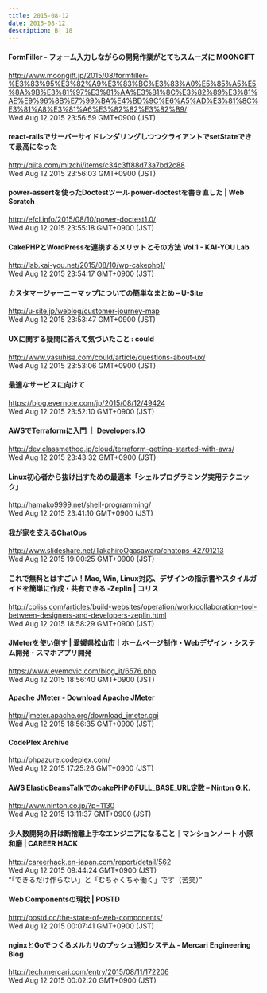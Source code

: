 ```yaml
---
title: 2015-08-12
date: 2015-08-12
description: B! 18
---
```


#### FormFiller - フォーム入力しながらの開発作業がとてもスムーズに MOONGIFT
http://www.moongift.jp/2015/08/formfiller-%E3%83%95%E3%82%A9%E3%83%BC%E3%83%A0%E5%85%A5%E5%8A%9B%E3%81%97%E3%81%AA%E3%81%8C%E3%82%89%E3%81%AE%E9%96%8B%E7%99%BA%E4%BD%9C%E6%A5%AD%E3%81%8C%E3%81%A8%E3%81%A6%E3%82%82%E3%82%B9/<br>
Wed Aug 12 2015 23:56:59 GMT+0900 (JST)<br>


#### react-railsでサーバーサイドレンダリングしつつクライアントでsetStateできて最高になった
http://qiita.com/mizchi/items/c34c3ff88d73a7bd2c88<br>
Wed Aug 12 2015 23:56:03 GMT+0900 (JST)<br>


####                 power-assertを使ったDoctestツール power-doctestを書き直した | Web Scratch            
http://efcl.info/2015/08/10/power-doctest1.0/<br>
Wed Aug 12 2015 23:55:18 GMT+0900 (JST)<br>


#### CakePHPとWordPressを連携するメリットとその方法 Vol.1 - KAI-YOU Lab
http://lab.kai-you.net/2015/08/10/wp-cakephp1/<br>
Wed Aug 12 2015 23:54:17 GMT+0900 (JST)<br>


#### カスタマージャーニーマップについての簡単なまとめ – U-Site
http://u-site.jp/weblog/customer-journey-map<br>
Wed Aug 12 2015 23:53:47 GMT+0900 (JST)<br>


#### UXに関する疑問に答えて気づいたこと : could
http://www.yasuhisa.com/could/article/questions-about-ux/<br>
Wed Aug 12 2015 23:53:06 GMT+0900 (JST)<br>


#### 最適なサービスに向けて
https://blog.evernote.com/jp/2015/08/12/49424<br>
Wed Aug 12 2015 23:52:10 GMT+0900 (JST)<br>


#### AWSでTerraformに入門 ｜ Developers.IO
http://dev.classmethod.jp/cloud/terraform-getting-started-with-aws/<br>
Wed Aug 12 2015 23:43:32 GMT+0900 (JST)<br>


####   Linux初心者から抜け出すための最適本「シェルプログラミング実用テクニック」
http://hamako9999.net/shell-programming/<br>
Wed Aug 12 2015 23:41:10 GMT+0900 (JST)<br>


#### 我が家を支えるChatOps
http://www.slideshare.net/TakahiroOgasawara/chatops-42701213<br>
Wed Aug 12 2015 19:00:25 GMT+0900 (JST)<br>


####   これで無料とはすごい！Mac, Win, Linux対応、デザインの指示書やスタイルガイドを簡単に作成・共有できる -Zeplin | コリス
http://coliss.com/articles/build-websites/operation/work/collaboration-tool-between-designers-and-developers-zeplin.html<br>
Wed Aug 12 2015 18:58:29 GMT+0900 (JST)<br>


#### JMeterを使い倒す | 愛媛県松山市｜ホームページ制作・Webデザイン・システム開発・スマホアプリ開発
https://www.eyemovic.com/blog_it/6576.php<br>
Wed Aug 12 2015 18:56:40 GMT+0900 (JST)<br>


#### Apache JMeter          -          Download Apache JMeter
http://jmeter.apache.org/download_jmeter.cgi<br>
Wed Aug 12 2015 18:56:35 GMT+0900 (JST)<br>


#### CodePlex Archive
http://phpazure.codeplex.com/<br>
Wed Aug 12 2015 17:25:26 GMT+0900 (JST)<br>


#### AWS ElasticBeansTalkでのcakePHPのFULL_BASE_URL定数 – Ninton G.K.
http://www.ninton.co.jp/?p=1130<br>
Wed Aug 12 2015 13:11:37 GMT+0900 (JST)<br>


#### 少人数開発の肝は断捨離上手なエンジニアになること｜マンションノート 小原和磨 | CAREER HACK
http://careerhack.en-japan.com/report/detail/562<br>
Wed Aug 12 2015 09:44:24 GMT+0900 (JST)<br>
“「できるだけ作らない」と「むちゃくちゃ働く」です（苦笑）”


#### Web Componentsの現状 | POSTD
http://postd.cc/the-state-of-web-components/<br>
Wed Aug 12 2015 00:07:41 GMT+0900 (JST)<br>


#### nginxとGoでつくるメルカリのプッシュ通知システム - Mercari Engineering Blog
http://tech.mercari.com/entry/2015/08/11/172206<br>
Wed Aug 12 2015 00:02:20 GMT+0900 (JST)<br>


